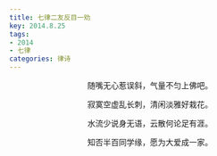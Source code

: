 ```yaml
---
title: 七律二友反目一劝
key: 2014.8.25
tags: 
- 2014
- 七律
categories: 律诗
---
```


<p align="center">随嘴无心惹误斜，气量不匀上佛吧。
</p>
<p align="center">寂寞空虚乱长刺，清闲淡雅好栽花。
</p>
<p align="center">水流少说身无语，云散何论足有涯。
</p>
<p align="center">知否半百同学缘，愿为大爱成一家。
</p>
